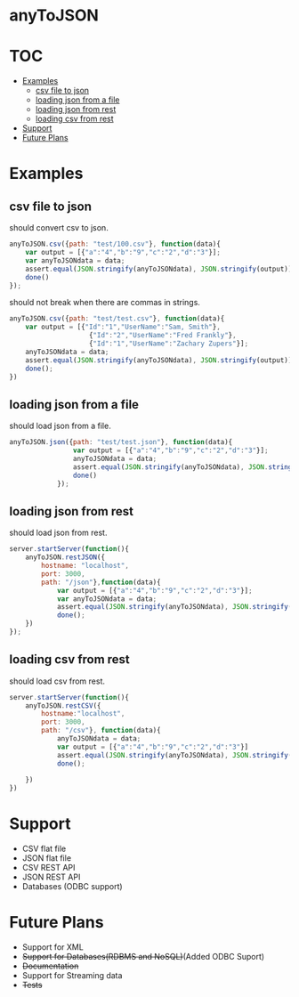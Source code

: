 # anyToJSON

# TOC
   - [Examples](#Examples)
     - [csv file to json](#csv-file-to-json)
     - [loading json from a file](#loading-json-from-a-file)
     - [loading json from rest](#loading-json-from-rest)
     - [loading csv from rest](#loading-csv-from-rest)
   - [Support](#support)
   - [Future Plans](#future-plans)


# Examples

## csv file to json
should convert csv to json.

```js
anyToJSON.csv({path: "test/100.csv"}, function(data){
    var output = [{"a":"4","b":"9","c":"2","d":"3"}];
    var anyToJSONdata = data;
    assert.equal(JSON.stringify(anyToJSONdata), JSON.stringify(output));
    done()
});
```

should not break when there are commas in strings.

```js
anyToJSON.csv({path: "test/test.csv"}, function(data){
    var output = [{"Id":"1","UserName":"Sam, Smith"},
                    {"Id":"2","UserName":"Fred Frankly"},
                    {"Id":"1","UserName":"Zachary Zupers"}];
    anyToJSONdata = data;
    assert.equal(JSON.stringify(anyToJSONdata), JSON.stringify(output));
    done();
})
```

## loading json from a file
should load json from a file.

```js
anyToJSON.json({path: "test/test.json"}, function(data){
                var output = [{"a":"4","b":"9","c":"2","d":"3"}];
                anyToJSONdata = data;
                assert.equal(JSON.stringify(anyToJSONdata), JSON.stringify(output));
                done()
            });
```

## loading json from rest
should load json from rest.

```js
server.startServer(function(){
    anyToJSON.restJSON({
        hostname: "localhost",
        port: 3000,
        path: "/json"},function(data){
            var output = [{"a":"4","b":"9","c":"2","d":"3"}];
            var anyToJSONdata = data;
            assert.equal(JSON.stringify(anyToJSONdata), JSON.stringify(output));
            done();
    })
});
```

## loading csv from rest
should load csv from rest.

```js
server.startServer(function(){
    anyToJSON.restCSV({
        hostname:"localhost",
        port: 3000,
        path: "/csv"}, function(data){
            anyToJSONdata = data;
            var output = [{"a":"4","b":"9","c":"2","d":"3"}]
            assert.equal(JSON.stringify(anyToJSONdata), JSON.stringify(output));
            done();
    
    })
})
```




# Support
* CSV flat file
* JSON flat file
* CSV REST API
* JSON REST API
* Databases (ODBC support)


# Future Plans
* Support for XML
* ~~Support for Databases(RDBMS and NoSQL)~~(Added ODBC Suport)
* ~~Documentation~~
* Support for Streaming data
* ~~Tests~~